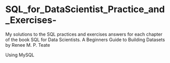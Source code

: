 # SQL_for_DataScientist_Practice_and_Exercises-
My solutions to the SQL practices and exercises answers for each chapter of the book SQL for Data Scientists. A Beginners Guide to Building Datasets by Renee M. P. Teate

Using MySQL
